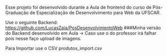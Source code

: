 Esse projeto foi desenvolvido durante a Aula de frontend do curso de Pós-Graduação de Especialização de Desenvolvimento para Web da UFSCAR. 


Use o seguinte Backend: https://github.com/LucasZaia/PosDesenvolvimentoWeb ###Minha versão do Backend desenvolvido em Aula -> Caso use o do professor irá falhar pois nesse faço upload de imagens.

Para Importar use o CSV produtos_import.csv
